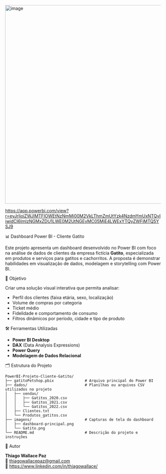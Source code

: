 <img width="1154" height="643" alt="image" src="https://github.com/user-attachments/assets/9da6f749-d978-4afc-a2d1-801799f4a715" />

https://app.powerbi.com/view?r=eyJrIjoiZWJlMTFlOWEtNzNmMi00M2VkLThmZmUtYzk4NzdmYmUxNTQyIiwidCI6ImIzNGMxZDU1LWE0M2UtNGEyMC05MjE4LWExYTQyZWFiMTQ5YSJ9

📊 Dashboard Power BI - Cliente Gatito

Este projeto apresenta um dashboard desenvolvido no Power BI com foco na análise de dados de clientes da empresa fictícia **Gatito**, 
especializada em produtos e serviços para gatitos e cachorritos. A proposta é demonstrar habilidades em visualização de dados, 
modelagem e storytelling com Power BI.


📌 Objetivo

Criar uma solução visual interativa que permita analisar:

- Perfil dos clientes (faixa etária, sexo, localização)
- Volume de compras por categoria
- Ticket médio
- Fidelidade e comportamento de consumo
- Filtros dinâmicos por período, cidade e tipo de produto


🛠️ Ferramentas Utilizadas

- **Power BI Desktop**
- **DAX** (Data Analysis Expressions)
- **Power Query**
- **Modelagem de Dados Relacional**


🗂️ Estrutura do Projeto

```plaintext
PowerBI-Projeto-Cliente-Gatito/
├── gatitoPetshop.pbix              # Arquivo principal do Power BI
├── dados/                          # Planilhas ou arquivos CSV utilizados no projeto
│   ├── vendas/
│   │   ├── Gatitos_2020.csv
│   │   ├── Gatitos_2021.csv
│   │   └── Gatitos_2022.csv
│   ├── Clientes.txt
│   └── Produtos_gatitos.csv
├── imagens/                        # Capturas de tela do dashboard
│   ├── dashboard-principal.png
│   └── Gatito.png
└── README.md                       # Descrição do projeto e instruções
```

👤 Autor

**Thiago Wallace Paz**  
📧 thiagowallacepaz@gmail.com  
🔗 https://www.linkedin.com/in/thiagowallace/ 



